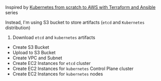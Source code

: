 Inspired by [Kubernetes from scratch to AWS with Terraform and Ansible](https://opencredo.com/kubernetes-aws-terraform-ansible-1/) series

Instead, I'm using S3 bucket to store artifacts (`etcd` and `Kubernetes` distribution)

1. Download `etcd` and `kubernetes` artifacts
+ Create S3 Bucket
+ Upload to S3 Bucket
+ Create VPC and Subnet
+ Create EC2 Instances for `etcd` cluster
+ Create EC2 Instances for `kubernetes` Control Plane cluster
+ Create EC2 Instances for `kubernetes` nodes

